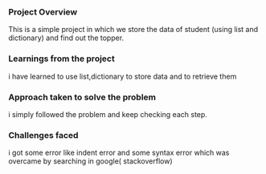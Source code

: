 ### Project Overview

 This is a simple project in which we store the data of student (using list and dictionary) and find out the topper. 


### Learnings from the project

 i have learned to use list,dictionary to store data and to retrieve them


### Approach taken to solve the problem

 i simply followed the problem and keep checking each step.


### Challenges faced

 i got some error like indent error and some syntax error which was overcame by searching in google(  stackoverflow)


